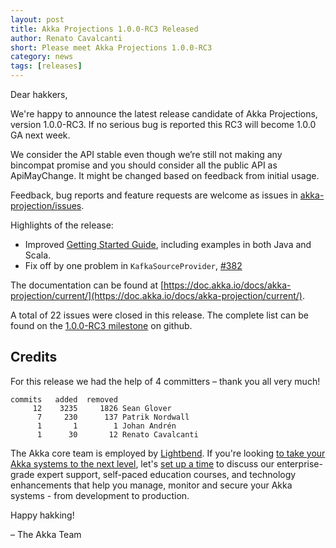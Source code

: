 ```yaml
---
layout: post
title: Akka Projections 1.0.0-RC3 Released
author: Renato Cavalcanti
short: Please meet Akka Projections 1.0.0-RC3
category: news
tags: [releases]
---
```


Dear hakkers,

We're happy to announce the latest release candidate of Akka Projections, version 1.0.0-RC3. If no serious bug is reported this RC3 will become 1.0.0 GA next week.

We consider the API stable even though we’re still not making any bincompat promise and you should consider all the public API as ApiMayChange. It might be changed based on feedback from initial usage.

Feedback, bug reports and feature requests are welcome as issues in [akka-projection/issues](https://github.com/akka/akka-projection/issues).

Highlights of the release:

* Improved [Getting Started Guide](https://doc.akka.io/docs/akka-projection/current/getting-started/index.html), including examples in both Java and Scala.
* Fix off by one problem in `KafkaSourceProvider`, [#382](https://github.com/akka/akka-projection/issues/382)

The documentation can be found at [https://doc.akka.io/docs/akka-projection/current/](https://doc.akka.io/docs/akka-projection/current/).

A total of 22 issues were closed in this release. The complete list can be found on the [1.0.0-RC3 milestone](https://github.com/akka/akka-projection/milestone/8?closed=1) on github.

## Credits

For this release we had the help of 4 committers – thank you all very much!

```
commits   added  removed
     12    3235     1826 Sean Glover
      7     230      137 Patrik Nordwall
      1       1        1 Johan Andrén
      1      30       12 Renato Cavalcanti
```

The Akka core team is employed by [Lightbend](https://www.lightbend.com/). If you're looking [to take your Akka systems to the next level](https://www.lightbend.com/akka-platform#subscription), let's [set up a time](https://www.lightbend.com/contact) to discuss our enterprise-grade expert support, self-paced education courses, and technology enhancements that help you manage, monitor and secure your Akka systems - from development to production.

Happy hakking!

– The Akka Team
